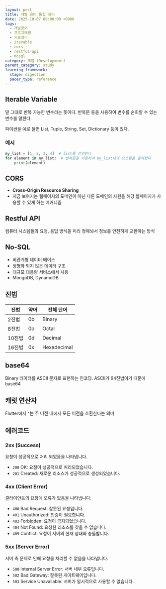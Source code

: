 ```yaml
---
layout: post
title: 개발 용어 통합 정리
date: 2025-10-07 00:00:00 +0900
tags:
  - 개발용어
  - 프로그래밍
  - 기술정리
  - iterable
  - cors
  - restful-api
  - nosql
category: 개발 (Development)
parent_category: study
learning_framework:
  stage: digestion
  pacer_type: reference
---
```


## Iterable Variable

말 그대로 반복 가능한 변수라는 뜻이다.
반복문 등을 사용하여 변수를 순회할 수 있는 변수를 말한다.

파이썬을 예로 들면 List, Tuple, String, Set, Dictionary 등이 있다.

### 예시

```python
my_list = [1, 2, 3, 4]  # list를 선언한다
for element in my_list:  # 반복문을 이용하여 my_list내의 요소들을 출력한다
    print(element)
```

## CORS

- **Cross-Origin Resource Sharing**
- 지금 보여지는 웹페이지의 도메인이 아닌 다른 도메인의 자원을 해당 웹페이지가 사용할 수 있게 하는 메커니즘

## Restful API

컴퓨터 시스템들의 요청, 응답 방식을 미리 정해놔서 정보를 안전하게 교환하는 방식

## No-SQL

- 비관계형 데이터 베이스
- 정형화 되지 않은 데이터 구조
- 대규모 대용량 서비스에서 사용
- MongoDB, DynamoDB

## 진법

| 진법 | 약어 | 전체 단어 |
|------|------|-----------|
| 2진법 | 0b | Binary |
| 8진법 | 0o | Octal |
| 10진법 | 0d | Decimal |
| 16진법 | 0x | Hexadecimal |

## base64

Binary 데이터를 ASCII 문자로 표현하는 인코딩.
ASCII가 64진법이기 때문에 base64

## 캐럿 연산자

Flutter에서 ^는 주 버전 내에서 모든 버전을 호환한다는 의미

## 에러코드

### 2xx (Success)
요청이 성공적으로 처리 되었음을 나타냅니다.
- `200` OK: 요청이 성공적으로 처리되었습니다.
- `201` Created: 새로운 리소스가 성공적으로 생성되었습니다.

### 4xx (Client Error)
클라이언트의 요청에 오류가 있음을 나타냅니다.
- `400` Bad Request: 잘못된 요청입니다.
- `401` Unauthorized: 인증이 필요합니다.
- `403` Forbidden: 요청이 금지되었습니다.
- `404` Not Found: 요청한 리소스를 찾을 수 없습니다.
- `409` Conflict: 요청이 서버의 현재 상태와 충돌합니다.

### 5xx (Server Error)
서버 측 문제로 인해 요청을 처리할 수 없음을 나타냅니다.
- `500` Internal Server Error: 서버 내부 오류입니다.
- `502` Bad Gateway: 잘못된 게이트웨이입니다.
- `503` Service Unavailable: 서버가 일시적으로 사용할 수 없습니다.
